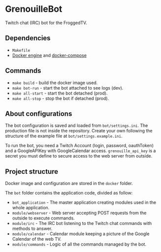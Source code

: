 # GrenouilleBot
Twitch chat (IRC) bot for the FroggedTV.

## Dependencies

- `Makefile`
- [Docker engine](https://www.docker.com/products/docker-engine) and [docker-compose](https://docs.docker.com/compose/)

## Commands

- `make build` - build the docker image used.
- `make bot-run` - start the bot attached to see logs (dev).
- `make all-start` - start the bot detached (prod).
- `make all-stop` - stop the bot if detached (prod).

## About configurations

The bot configuration is saved and loaded from `bot/settings.ini`. 
The production file is not inside the repository. 
Create your own following the structure of the example file at `bot/settings.example.ini`.

To run the bot, you need a Twitch Account (login, password, oauthToken) and a GoogleAPIKey with GoogleCalendar access.
`grenouille_api_key` is a secret you must define to secure access to the web server from outside. 

## Project structure

Docker image and configuration are stored in the `docker` folder.  

The `bot` folder contains the application code, divided as follow:
- `bot_application` - The master application creating modules used in the whole application.
- `module/webserver` - Web server accepting POST requests from the outside to execute commands.
- `module/irc` - The IRC bot listening to the Twitch chat commands with methods to answer.
- `module/calendar` - Calendar module keeping a picture of the Google Calendar of the web TV.
- `module/commands` - Logic of all the commands managed by the bot.
